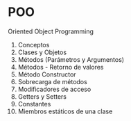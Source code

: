 # POO
Oriented Object Programming

1. Conceptos
2. Clases y Objetos
3. Métodos (Parámetros y Argumentos)
4. Métodos - Retorno de valores
5. Método Constructor
6. Sobrecarga de métodos
7. Modificadores de acceso
8. Getters y Setters
9. Constantes
10. Miembros estáticos de una clase
